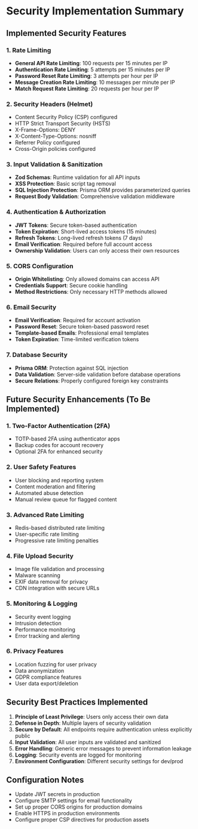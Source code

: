 # Security Implementation Summary

## Implemented Security Features

### 1. Rate Limiting
- **General API Rate Limiting**: 100 requests per 15 minutes per IP
- **Authentication Rate Limiting**: 5 attempts per 15 minutes per IP
- **Password Reset Rate Limiting**: 3 attempts per hour per IP
- **Message Creation Rate Limiting**: 10 messages per minute per IP
- **Match Request Rate Limiting**: 20 requests per hour per IP

### 2. Security Headers (Helmet)
- Content Security Policy (CSP) configured
- HTTP Strict Transport Security (HSTS)
- X-Frame-Options: DENY
- X-Content-Type-Options: nosniff
- Referrer Policy configured
- Cross-Origin policies configured

### 3. Input Validation & Sanitization
- **Zod Schemas**: Runtime validation for all API inputs
- **XSS Protection**: Basic script tag removal
- **SQL Injection Protection**: Prisma ORM provides parameterized queries
- **Request Body Validation**: Comprehensive validation middleware

### 4. Authentication & Authorization
- **JWT Tokens**: Secure token-based authentication
- **Token Expiration**: Short-lived access tokens (15 minutes)
- **Refresh Tokens**: Long-lived refresh tokens (7 days)
- **Email Verification**: Required before full account access
- **Ownership Validation**: Users can only access their own resources

### 5. CORS Configuration
- **Origin Whitelisting**: Only allowed domains can access API
- **Credentials Support**: Secure cookie handling
- **Method Restrictions**: Only necessary HTTP methods allowed

### 6. Email Security
- **Email Verification**: Required for account activation
- **Password Reset**: Secure token-based password reset
- **Template-based Emails**: Professional email templates
- **Token Expiration**: Time-limited verification tokens

### 7. Database Security
- **Prisma ORM**: Protection against SQL injection
- **Data Validation**: Server-side validation before database operations
- **Secure Relations**: Properly configured foreign key constraints

## Future Security Enhancements (To Be Implemented)

### 1. Two-Factor Authentication (2FA)
- TOTP-based 2FA using authenticator apps
- Backup codes for account recovery
- Optional 2FA for enhanced security

### 2. User Safety Features
- User blocking and reporting system
- Content moderation and filtering
- Automated abuse detection
- Manual review queue for flagged content

### 3. Advanced Rate Limiting
- Redis-based distributed rate limiting
- User-specific rate limiting
- Progressive rate limiting penalties

### 4. File Upload Security
- Image file validation and processing
- Malware scanning
- EXIF data removal for privacy
- CDN integration with secure URLs

### 5. Monitoring & Logging
- Security event logging
- Intrusion detection
- Performance monitoring
- Error tracking and alerting

### 6. Privacy Features
- Location fuzzing for user privacy
- Data anonymization
- GDPR compliance features
- User data export/deletion

## Security Best Practices Implemented

1. **Principle of Least Privilege**: Users only access their own data
2. **Defense in Depth**: Multiple layers of security validation
3. **Secure by Default**: All endpoints require authentication unless explicitly public
4. **Input Validation**: All user inputs are validated and sanitized
5. **Error Handling**: Generic error messages to prevent information leakage
6. **Logging**: Security events are logged for monitoring
7. **Environment Configuration**: Different security settings for dev/prod

## Configuration Notes

- Update JWT secrets in production
- Configure SMTP settings for email functionality
- Set up proper CORS origins for production domains
- Enable HTTPS in production environments
- Configure proper CSP directives for production assets
